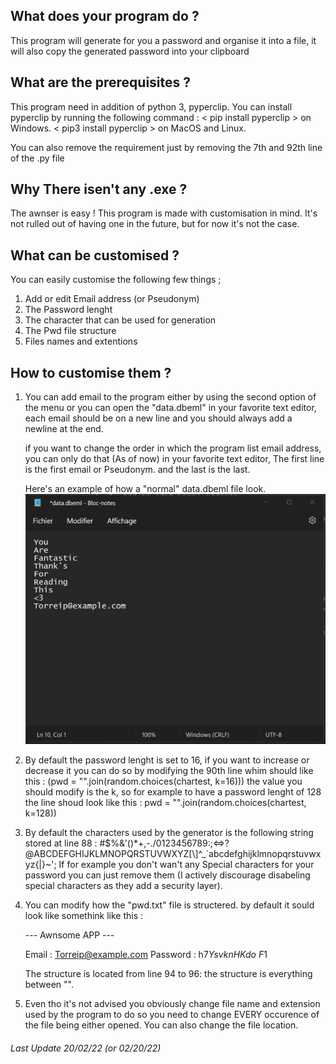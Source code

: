 ## What does your program do ?

This program will generate for you a password and organise it into a file, it will also copy the generated password into your clipboard

## What are the prerequisites ?

This program need in addition of python 3, pyperclip.
You can install pyperclip by running the following command : < pip install pyperclip > on Windows.
                                                             < pip3 install pyperclip > on MacOS and Linux.

You can also remove the requirement just by removing the 7th and 92th line of the .py file

## Why There isen't any .exe ?

The awnser is easy ! This program is made with customisation in mind.
It's not rulled out of having one in the future, but for now it's not the case.

## What can be customised ?

You can easily customise the following few things ;

1. Add or edit Email address (or Pseudonym)
2. The Password lenght
3. The character that can be used for generation
4. The Pwd file structure
5. Files names and extentions

## How to customise them ?

1. You can add email to the program either by using the second option of the menu
   or you can open the "data.dbeml" in your favorite text editor, each email should be on a new line and you should always add a newline at the end.

   if you want to change the order in which the program list email address, you can only do that (As of now) in your favorite text editor,
   The first line is the first email or Pseudonym. and the last is the last.

   Here's an example of how a "normal" data.dbeml file look.
   <img src="https://github.com/Torreip/PyPassGen/blob/master/images/1.png" alt="Normal looking data.dbeml" />

2. By default the password lenght is set to 16, if you want to increase or decrease it  you can do so by modifying the 90th line whim should like this :
   (pwd = "".join(random.choices(chartest, k=16)))
   the value you should modify is the k, so for example to have a password lenght of 128 the line shoud look like this :
   pwd = "".join(random.choices(chartest, k=128))

3. By default the characters used by the generator is the following string stored at line 88 :
   #$%&\'()*+,-./0123456789:;<=>?@ABCDEFGHIJKLMNOPQRSTUVWXYZ[\\]^_`abcdefghijklmnopqrstuvwxyz{|}~';
   If for example you don't wan't any Special characters for your password you can just remove them (I actively discourage disabeling special characters as they add a security layer).

4. You can modify how the "pwd.txt" file is structered. by default it sould look like somethink like this : 
   
   --- Awnsome APP ---
   
   Email : Torreip@example.com
   Password : h7$YsvknHKdo~F1$

   The structure is located from line 94 to 96: the structure is everything between "".

5. Even tho it's not advised you obviously change file name and extension used by the program to do so you need to change EVERY occurence of the file being either opened. You can also change the file location.

###### Last Update 20/02/22 (or 02/20/22)
